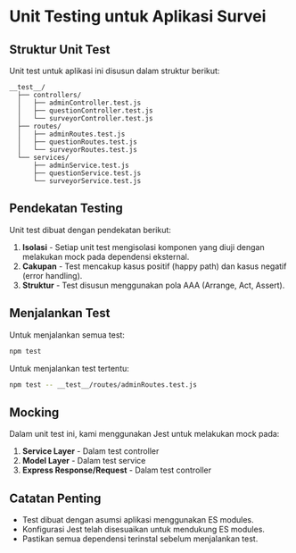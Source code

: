 # Unit Testing untuk Aplikasi Survei

## Struktur Unit Test

Unit test untuk aplikasi ini disusun dalam struktur berikut:

```
__test__/
  ├── controllers/
  │   ├── adminController.test.js
  │   ├── questionController.test.js
  │   └── surveyorController.test.js
  ├── routes/
  │   ├── adminRoutes.test.js
  │   ├── questionRoutes.test.js
  │   └── surveyorRoutes.test.js
  └── services/
      ├── adminService.test.js
      ├── questionService.test.js
      └── surveyorService.test.js
```

## Pendekatan Testing

Unit test dibuat dengan pendekatan berikut:

1. **Isolasi** - Setiap unit test mengisolasi komponen yang diuji dengan melakukan mock pada dependensi eksternal.
2. **Cakupan** - Test mencakup kasus positif (happy path) dan kasus negatif (error handling).
3. **Struktur** - Test disusun menggunakan pola AAA (Arrange, Act, Assert).

## Menjalankan Test

Untuk menjalankan semua test:

```bash
npm test
```

Untuk menjalankan test tertentu:

```bash
npm test -- __test__/routes/adminRoutes.test.js
```

## Mocking

Dalam unit test ini, kami menggunakan Jest untuk melakukan mock pada:

1. **Service Layer** - Dalam test controller
2. **Model Layer** - Dalam test service
3. **Express Response/Request** - Dalam test controller

## Catatan Penting

- Test dibuat dengan asumsi aplikasi menggunakan ES modules.
- Konfigurasi Jest telah disesuaikan untuk mendukung ES modules.
- Pastikan semua dependensi terinstal sebelum menjalankan test.
